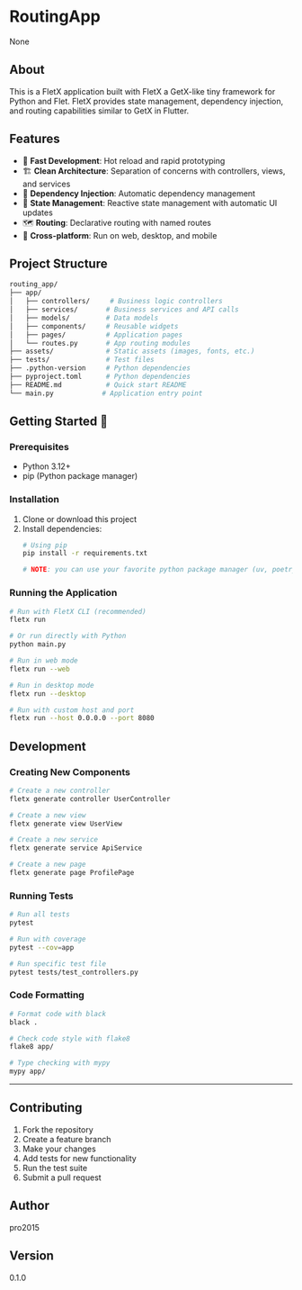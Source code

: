 # RoutingApp

None

## About

This is a FletX application built with FletX a GetX-like tiny framework for Python and Flet. FletX provides state management, dependency injection, and routing capabilities similar to GetX in Flutter.

## Features

- 🚀 **Fast Development**: Hot reload and rapid prototyping
- 🏗️ **Clean Architecture**: Separation of concerns with controllers, views, and services
- 💉 **Dependency Injection**: Automatic dependency management
- 🔄 **State Management**: Reactive state management with automatic UI updates
- 🗺️ **Routing**: Declarative routing with named routes
- 📱 **Cross-platform**: Run on web, desktop, and mobile

## Project Structure

```sh
routing_app/
├── app/
│   ├── controllers/     # Business logic controllers
│   ├── services/       # Business services and API calls
│   ├── models/         # Data models
│   ├── components/     # Reusable widgets
│   ├── pages/          # Application pages
│   └── routes.py       # App routing modules
├── assets/             # Static assets (images, fonts, etc.)
├── tests/              # Test files
├── .python-version     # Python dependencies
├── pyproject.toml      # Python dependencies
├── README.md           # Quick start README
└── main.py            # Application entry point
```

## Getting Started 🚀

### Prerequisites

- Python 3.12+
- pip (Python package manager)

### Installation

1. Clone or download this project
2. Install dependencies:
   ```bash
   # Using pip
   pip install -r requirements.txt

   # NOTE: you can use your favorite python package manager (uv, poetry, pipenv etc...)
   ```

### Running the Application

```bash
# Run with FletX CLI (recommended)
fletx run

# Or run directly with Python
python main.py

# Run in web mode
fletx run --web

# Run in desktop mode
fletx run --desktop

# Run with custom host and port
fletx run --host 0.0.0.0 --port 8080
```

## Development

### Creating New Components

```bash
# Create a new controller
fletx generate controller UserController

# Create a new view
fletx generate view UserView

# Create a new service
fletx generate service ApiService

# Create a new page
fletx generate page ProfilePage
```

### Running Tests

```bash
# Run all tests
pytest

# Run with coverage
pytest --cov=app

# Run specific test file
pytest tests/test_controllers.py
```

### Code Formatting

```bash
# Format code with black
black .

# Check code style with flake8
flake8 app/

# Type checking with mypy
mypy app/
```

---


## Contributing

1. Fork the repository
2. Create a feature branch
3. Make your changes
4. Add tests for new functionality
5. Run the test suite
6. Submit a pull request


## Author

pro2015

## Version

0.1.0